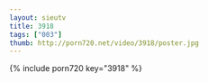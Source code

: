 ```yaml
--- 
layout: sieutv
title: 3918
tags: ["003"]
thumb: http://porn720.net/video/3918/poster.jpg
---
```

{% include porn720 key="3918" %} 
